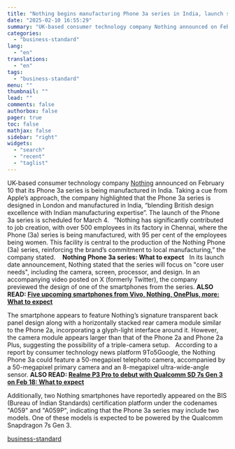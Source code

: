 ```yaml
---
title: "Nothing begins manufacturing Phone 3a series in India, launch set for Mar 4"
date: "2025-02-10 16:55:29"
summary: "UK-based consumer technology company Nothing announced on February 10 that its Phone 3a series is being manufactured in India. Taking a cue from Apple’s approach, the company highlighted that the Phone 3a series is designed in London and manufactured in India, “blending British design excellence with Indian manufacturing expertise”. The..."
categories:
  - "business-standard"
lang:
  - "en"
translations:
  - "en"
tags:
  - "business-standard"
menu: ""
thumbnail: ""
lead: ""
comments: false
authorbox: false
pager: true
toc: false
mathjax: false
sidebar: "right"
widgets:
  - "search"
  - "recent"
  - "taglist"
---
```


UK-based consumer technology company [Nothing](https://www.business-standard.com/topic/nothing) announced on February 10 that its Phone 3a series is being manufactured in India. Taking a cue from Apple’s approach, the company highlighted that the Phone 3a series is designed in London and manufactured in India, “blending British design excellence with Indian manufacturing expertise”. The launch of the Phone 3a series is scheduled for March 4.
 
“Nothing has significantly contributed to job creation, with over 500 employees in its factory in Chennai, where the Phone (3a) series is being manufactured, with 95 per cent of the employees being women. This facility is central to the production of the Nothing Phone (3a) series, reinforcing the brand’s commitment to local manufacturing,” the company stated. 
 
**Nothing Phone 3a series: What to expect**
 
In its launch date announcement, Nothing stated that the series will focus on "core user needs", including the camera, screen, processor, and design. In an accompanying video posted on X (formerly Twitter), the company previewed the design of one of the smartphones from the series.
**ALSO READ: [Five upcoming smartphones from Vivo, Nothing, OnePlus, more: What to expect](https://www.business-standard.com/technology/tech-news/five-upcoming-smartphones-from-vivo-nothing-oneplus-more-what-to-expect-125020500935_1.html)**

The smartphone appears to feature Nothing’s signature transparent back panel design along with a horizontally stacked rear camera module similar to the Phone 2a, incorporating a glyph-light interface around it. However, the camera module appears larger than that of the Phone 2a and Phone 2a Plus, suggesting the possibility of a triple-camera setup.
 
According to a report by consumer technology news platform 9To5Google, the Nothing Phone 3a could feature a 50-megapixel telephoto camera, accompanied by a 50-megapixel primary camera and an 8-megapixel ultra-wide-angle sensor.
**ALSO READ: [Realme P3 Pro to debut with Qualcomm SD 7s Gen 3 on Feb 18: What to expect](https://www.business-standard.com/technology/tech-news/realme-p3-pro-to-debut-with-qualcomm-sd-7s-gen-3-on-feb-18-what-to-expect-125020600486_1.html)**

Additionally, two Nothing smartphones have reportedly appeared on the BIS (Bureau of Indian Standards) certification platform under the codenames "A059" and "A059P", indicating that the Phone 3a series may include two models. One of these models is expected to be powered by the Qualcomm Snapdragon 7s Gen 3.

[business-standard](https://www.business-standard.com/technology/tech-news/nothing-begins-manufacturing-phone-3a-series-in-india-launch-set-for-mar-4-125021000618_1.html)
